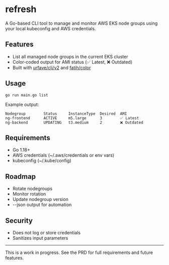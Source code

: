 # refresh

A Go-based CLI tool to manage and monitor AWS EKS node groups using your local kubeconfig and AWS credentials.

## Features
- List all managed node groups in the current EKS cluster
- Color-coded output for AMI status (✅ Latest, ❌ Outdated)
- Built with [urfave/cli/v2](https://github.com/urfave/cli) and [fatih/color](https://github.com/fatih/color)

## Usage

```
go run main.go list
```

Example output:

```
Nodegroup        Status     InstanceType  Desired  AMI
ng-frontend      ACTIVE     m5.large      3        ✅ Latest
ng-backend       UPDATING   t3.medium     2        ❌ Outdated
```

## Requirements
- Go 1.18+
- AWS credentials (~/.aws/credentials or env vars)
- kubeconfig (~/.kube/config)

## Roadmap
- Rotate nodegroups
- Monitor rotation
- Update nodegroup version
- --json output for automation

## Security
- Does not log or store credentials
- Sanitizes input parameters

---

This is a work in progress. See the PRD for full requirements and future features.
